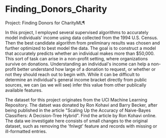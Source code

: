 # Finding_Donors_Charity

Project: Finding Donors for CharityML¶

In this project, I employed several supervised algorithms to accurately model individuals' income using data collected from the 1994 U.S. Census. Then the best candidate algorithm from preliminary results was chosen and further optimized to best model the data. The goal is to construct a model that accurately predicts whether an individual makes more than $50,000. This sort of task can arise in a non-profit setting, where organizations survive on donations. Understanding an individual's income can help a non-profit better understand how large of a donation to request, or whether or not they should reach out to begin with. While it can be difficult to determine an individual's general income bracket directly from public sources, we can (as we will see) infer this value from other publically available features.

The dataset for this project originates from the UCI Machine Learning Repository. The datset was donated by Ron Kohavi and Barry Becker, after being published in the article "Scaling Up the Accuracy of Naive-Bayes Classifiers: A Decision-Tree Hybrid". Find the article by Ron Kohavi online. The data we investigate here consists of small changes to the original dataset, such as removing the 'fnlwgt' feature and records with missing or ill-formatted entries.
